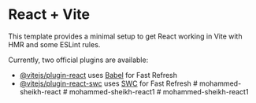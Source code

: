 # React + Vite

This template provides a minimal setup to get React working in Vite with HMR and some ESLint rules.

Currently, two official plugins are available:

- [@vitejs/plugin-react](https://github.com/vitejs/vite-plugin-react/blob/main/packages/plugin-react/README.md) uses [Babel](https://babeljs.io/) for Fast Refresh
- [@vitejs/plugin-react-swc](https://github.com/vitejs/vite-plugin-react-swc) uses [SWC](https://swc.rs/) for Fast Refresh
#   m o h a m m e d - s h e i k h - r e a c t  
 #   m o h a m m e d - s h e i k h - r e a c t 1  
 #   m o h a m m e d - s h e i k h - r e a c t 1  
 